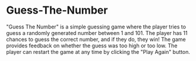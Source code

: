 # Guess-The-Number

"Guess The Number" is a simple guessing game where the player tries to guess a randomly generated number between 1 and 101.
The player has 11 chances to guess the correct number, and if they do, they win! The game provides feedback on whether the guess was too high or too low.
The player can restart the game at any time by clicking the "Play Again" button.
